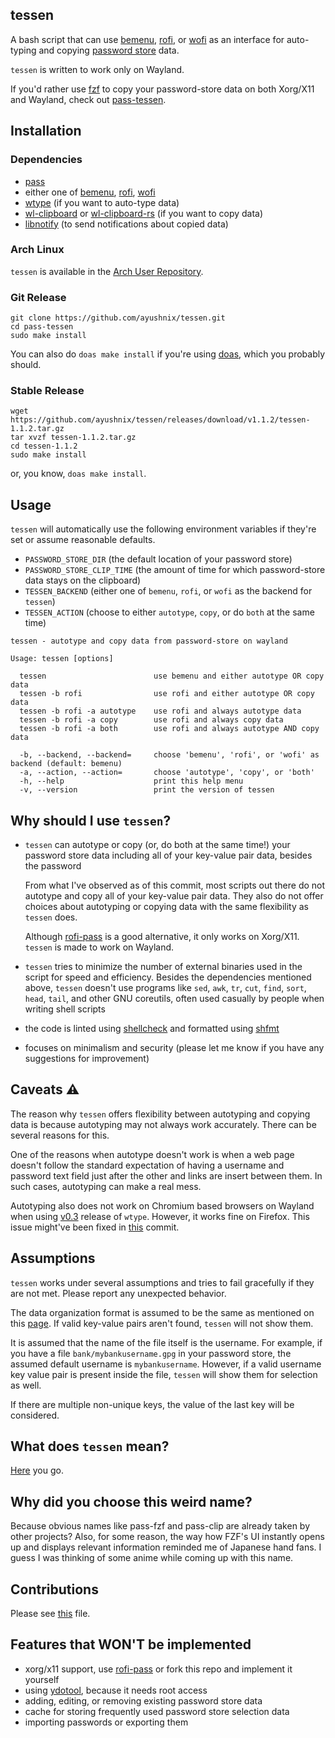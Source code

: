 ## tessen

A bash script that can use [bemenu](https://github.com/Cloudef/bemenu),
[rofi](https://github.com/lbonn/rofi), or [wofi](https://hg.sr.ht/~scoopta/wofi) as an interface for
auto-typing and copying [password store](https://www.passwordstore.org/) data.

`tessen` is written to work only on Wayland.

If you'd rather use [fzf](https://github.com/junegunn/fzf) to copy your password-store data on both
Xorg/X11 and Wayland, check out [pass-tessen](https://github.com/ayushnix/pass-tessen).

## Installation

### Dependencies

- [pass](https://git.zx2c4.com/password-store/)
- either one of [bemenu](https://github.com/Cloudef/bemenu), [rofi](https://github.com/lbonn/rofi),
  [wofi](https://hg.sr.ht/~scoopta/wofi)
- [wtype](https://github.com/atx/wtype) (if you want to auto-type data)
- [wl-clipboard](https://github.com/bugaevc/wl-clipboard) or
  [wl-clipboard-rs](https://github.com/YaLTeR/wl-clipboard-rs) (if you want to copy data)
- [libnotify](https://gitlab.gnome.org/GNOME/libnotify) (to send notifications about copied data)

### Arch Linux

`tessen` is available in the [Arch User Repository](https://aur.archlinux.org/packages/tessen/).

### Git Release

```
git clone https://github.com/ayushnix/tessen.git
cd pass-tessen
sudo make install
```

You can also do `doas make install` if you're using [doas](https://github.com/Duncaen/OpenDoas),
which you probably should.

### Stable Release

```
wget https://github.com/ayushnix/tessen/releases/download/v1.1.2/tessen-1.1.2.tar.gz
tar xvzf tessen-1.1.2.tar.gz
cd tessen-1.1.2
sudo make install
```

or, you know, `doas make install`.

## Usage

`tessen` will automatically use the following environment variables if they're set or assume
reasonable defaults.

- `PASSWORD_STORE_DIR` (the default location of your password store)
- `PASSWORD_STORE_CLIP_TIME` (the amount of time for which password-store data stays on the
  clipboard)
- `TESSEN_BACKEND` (either one of `bemenu`, `rofi`, or `wofi` as the backend for `tessen`)
- `TESSEN_ACTION` (choose to either `autotype`, `copy`, or do `both` at the same time)

```
tessen - autotype and copy data from password-store on wayland

Usage: tessen [options]

  tessen                        use bemenu and either autotype OR copy data
  tessen -b rofi                use rofi and either autotype OR copy data
  tessen -b rofi -a autotype    use rofi and always autotype data
  tessen -b rofi -a copy        use rofi and always copy data
  tessen -b rofi -a both        use rofi and always autotype AND copy data

  -b, --backend, --backend=     choose 'bemenu', 'rofi', or 'wofi' as backend (default: bemenu)
  -a, --action, --action=       choose 'autotype', 'copy', or 'both'
  -h, --help                    print this help menu
  -v, --version                 print the version of tessen
```

## Why should I use `tessen`?

- `tessen` can autotype or copy (or, do both at the same time!) your password store data including
  all of your key-value pair data, besides the password

  From what I've observed as of this commit, most scripts out there do not autotype and copy all of
  your key-value pair data. They also do not offer choices about autotyping or copying data with the
  same flexibility as `tessen` does.

  Although [rofi-pass](https://github.com/carnager/rofi-pass) is a good alternative, it only works
  on Xorg/X11. `tessen` is made to work on Wayland.

- `tessen` tries to minimize the number of external binaries used in the script for speed and
  efficiency. Besides the dependencies mentioned above, `tessen` doesn't use programs like `sed`,
  `awk`, `tr`, `cut`, `find`, `sort`, `head`, `tail`, and other GNU coreutils, often used casually
  by people when writing shell scripts

- the code is linted using [shellcheck](https://github.com/koalaman/shellcheck) and formatted using
  [shfmt](https://github.com/mvdan/sh)

- focuses on minimalism and security (please let me know if you have any suggestions for
  improvement)

## Caveats :warning:

The reason why `tessen` offers flexibility between autotyping and copying data is because autotyping
may not always work accurately. There can be several reasons for this.

One of the reasons when autotype doesn't work is when a web page doesn't follow the standard
expectation of having a username and password text field just after the other and links are insert
between them. In such cases, autotyping can make a real mess.

Autotyping also does not work on Chromium based browsers on Wayland when using
[v0.3](https://github.com/atx/wtype/releases/tag/v0.3) release of `wtype`. However, it works fine on
Firefox. This issue might've been fixed in
[this](https://github.com/atx/wtype/commit/a81540b7d4920566ad271236ca88befc0002b462) commit.

## Assumptions

`tessen` works under several assumptions and tries to fail gracefully if they are not met. Please
report any unexpected behavior.

The data organization format is assumed to be the same as mentioned on this
[page](https://www.passwordstore.org/). If valid key-value pairs aren't found, `tessen` will not
show them.

It is assumed that the name of the file itself is the username. For example, if you have a file
`bank/mybankusername.gpg` in your password store, the assumed default username is `mybankusername`.
However, if a valid username key value pair is present inside the file, `tessen` will show them for
selection as well.

If there are multiple non-unique keys, the value of the last key will be considered.

## What does `tessen` mean?

[Here](https://en.wikipedia.org/wiki/Japanese_war_fan) you go.

## Why did you choose this weird name?

Because obvious names like pass-fzf and pass-clip are already taken by other projects? Also, for
some reason, the way how FZF's UI instantly opens up and displays relevant information reminded me
of Japanese hand fans. I guess I was thinking of some anime while coming up with this name.

## Contributions

Please see [this](https://github.com/ayushnix/tessen/blob/master/CONTRIBUTING.md) file.

## Features that WON'T be implemented

- xorg/x11 support, use [rofi-pass](https://github.com/carnager/rofi-pass) or fork this repo and
  implement it yourself
- using [ydotool](https://github.com/ReimuNotMoe/ydotool), because it needs root access
- adding, editing, or removing existing password store data
- cache for storing frequently used password store selection data
- importing passwords or exporting them
